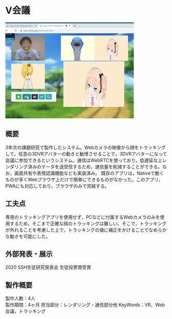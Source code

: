 <h1 class="text-center">V会議<br>
</h1>

<img class="rounded mx-auto d-block py-2 w-100" src="/img/vconf/thumnail.jpg" alt="サムネイル">

## 概要

<p class="content" style="justify-content: center;">
3年次の課題研究で製作したシステム。Webカメラの映像から顔をトラッキングして，任意の3DVRアバターの動きと動悸させることで，3DVRアバターになって会議に参加できるというシステム。通信はWebRTCを使っており，低遅延な上レンダリング済みのデータを送受信するため，通信量を削減することができる。なお，画面共有や表情認識機能なども実装済み。  
既存のアプリは，Nativeで動くものが多くWebブラウザ上だけで簡単にできるものがなかった。このアプリ，PWAにも対応しており，ブラウザのみで完結する。
</p>

## 工夫点
専用のトラッキングアプリを使用せず，PCなどに付属するWebカメラのみを使用するため，そこまで正確な顔のトラッキングは難しい。そこで，トラッキングが外れることを考慮した上で，トラッキングの値に補正をかけることでなめらかな動きを可能にした。

## 外部発表・展示

2020 SSH生徒研究発表会 生徒投票賞受賞

## 製作概要
製作人数：4人  
製作期間：4ヶ月
担当部分：レンダリング・通信部分他
KeyWords：VR，Web会議，トラッキング

